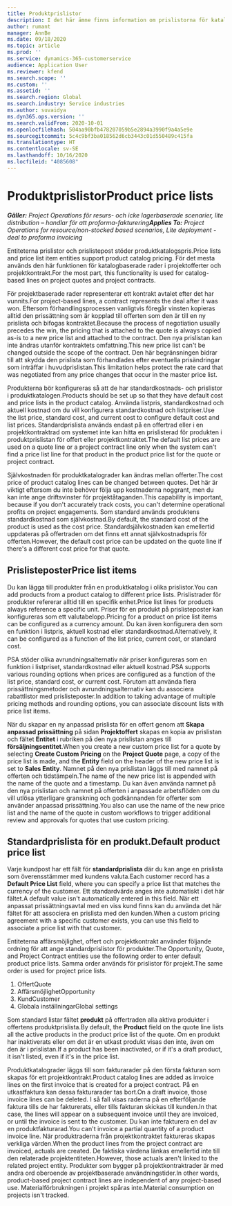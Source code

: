```yaml
---
title: Produktprislistor
description: I det här ämne finns information om prislistorna för katalogpriser som används för projektofferter och kontrakt.
author: rumant
manager: AnnBe
ms.date: 09/18/2020
ms.topic: article
ms.prod: ''
ms.service: dynamics-365-customerservice
audience: Application User
ms.reviewer: kfend
ms.search.scope: ''
ms.custom: ''
ms.assetid: ''
ms.search.region: Global
ms.search.industry: Service industries
ms.author: suvaidya
ms.dyn365.ops.version: ''
ms.search.validFrom: 2020-10-01
ms.openlocfilehash: 504aa90bfb478207059b5e2894a3990f9a4a5e9e
ms.sourcegitcommit: 5c4c9bf3ba018562d6cb3443c01d550489c415fa
ms.translationtype: HT
ms.contentlocale: sv-SE
ms.lasthandoff: 10/16/2020
ms.locfileid: "4085608"
---
```

# <a name="product-price-lists"></a><span data-ttu-id="18512-103">Produktprislistor</span><span class="sxs-lookup"><span data-stu-id="18512-103">Product price lists</span></span>

<span data-ttu-id="18512-104">_**Gäller:** Project Operations för resurs- och icke lagerbaserade scenarier, lite distribution – handlar för att proforma-fakturering_</span><span class="sxs-lookup"><span data-stu-id="18512-104">_**Applies To:** Project Operations for resource/non-stocked based scenarios, Lite deployment - deal to proforma invoicing_</span></span>

<span data-ttu-id="18512-105">Entiteterna prislistor och prislistepost stöder produktkatalogspris.</span><span class="sxs-lookup"><span data-stu-id="18512-105">Price lists and price list item entities support product catalog pricing.</span></span> <span data-ttu-id="18512-106">För det mesta används den här funktionen för katalogbaserade rader i projektofferter och projektkontrakt.</span><span class="sxs-lookup"><span data-stu-id="18512-106">For the most part, this functionality is used for catalog-based lines on project quotes and project contracts.</span></span>

<span data-ttu-id="18512-107">För projektbaserade rader representerar ett kontrakt avtalet efter det har vunnits.</span><span class="sxs-lookup"><span data-stu-id="18512-107">For project-based lines, a contract represents the deal after it was won.</span></span> <span data-ttu-id="18512-108">Eftersom förhandlingsprocessen vanligtvis föregår vinsten kopieras alltid den prissättning som är kopplad till offerten som den är till en ny prislista och bifogas kontraktet.</span><span class="sxs-lookup"><span data-stu-id="18512-108">Because the process of negotiation usually precedes the win, the pricing that is attached to the quote is always copied as-is to a new price list and attached to the contract.</span></span> <span data-ttu-id="18512-109">Den nya prislistan kan inte ändras utanför kontraktets omfattning.</span><span class="sxs-lookup"><span data-stu-id="18512-109">This new price list can't be changed outside the scope of the contract.</span></span> <span data-ttu-id="18512-110">Den här begränsningen bidrar till att skydda den prislista som förhandlades efter eventuella prisändringar som inträffar i huvudprislistan.</span><span class="sxs-lookup"><span data-stu-id="18512-110">This limitation helps protect the rate card that was negotiated from any price changes that occur in the master price list.</span></span>

<span data-ttu-id="18512-111">Produkterna bör konfigureras så att de har standardkostnads- och prislistor i produktkatalogen.</span><span class="sxs-lookup"><span data-stu-id="18512-111">Products should be set up so that they have default cost and price lists in the product catalog.</span></span> <span data-ttu-id="18512-112">Använda listpris, standardkostnad och aktuell kostnad om du vill konfigurera standardkostnad och listpriser.</span><span class="sxs-lookup"><span data-stu-id="18512-112">Use the list price, standard cost, and current cost to configure default cost and list prices.</span></span> <span data-ttu-id="18512-113">Standardprislista används endast på en offertrad eller i en projektkontraktrad om systemet inte kan hitta en prislisterad för produkten i produktprislistan för offert eller projektkontraktet.</span><span class="sxs-lookup"><span data-stu-id="18512-113">The default list prices are used on a quote line or a project contract line only when the system can't find a price list line for that product in the product price list for the quote or project contract.</span></span>

<span data-ttu-id="18512-114">Självkostnaden för produktkatalograder kan ändras mellan offerter.</span><span class="sxs-lookup"><span data-stu-id="18512-114">The cost price of product catalog lines can be changed between quotes.</span></span> <span data-ttu-id="18512-115">Det här är viktigt eftersom du inte behöver följa upp kostnaderna noggrant, men du kan inte ange driftsvinster för projektåtaganden.</span><span class="sxs-lookup"><span data-stu-id="18512-115">This capability is important, because if you don't accurately track costs, you can't determine operational profits on project engagements.</span></span> <span data-ttu-id="18512-116">Som standard används produktens standardkostnad som självkostnad.</span><span class="sxs-lookup"><span data-stu-id="18512-116">By default, the standard cost of the product is used as the cost price.</span></span> <span data-ttu-id="18512-117">Standardsjälvkostnaden kan emellertid uppdateras på offertraden om det finns ett annat självkostnadspris för offerten.</span><span class="sxs-lookup"><span data-stu-id="18512-117">However, the default cost price can be updated on the quote line if there's a different cost price for that quote.</span></span>

## <a name="price-list-items"></a><span data-ttu-id="18512-118">Prislisteposter</span><span class="sxs-lookup"><span data-stu-id="18512-118">Price list items</span></span>

<span data-ttu-id="18512-119">Du kan lägga till produkter från en produktkatalog i olika prislistor.</span><span class="sxs-lookup"><span data-stu-id="18512-119">You can add products from a product catalog to different price lists.</span></span> <span data-ttu-id="18512-120">Prislistrader för produkter refererar alltid till en specifik enhet.</span><span class="sxs-lookup"><span data-stu-id="18512-120">Price list lines for products always reference a specific unit.</span></span> <span data-ttu-id="18512-121">Priser för en produkt på prislisteposter kan konfigureras som ett valutabelopp.</span><span class="sxs-lookup"><span data-stu-id="18512-121">Pricing for a product on price list items can be configured as a currency amount.</span></span> <span data-ttu-id="18512-122">Du kan även konfigurera den som en funktion i listpris, aktuell kostnad eller standardkostnad.</span><span class="sxs-lookup"><span data-stu-id="18512-122">Alternatively, it can be configured as a function of the list price, current cost, or standard cost.</span></span>

<span data-ttu-id="18512-123">PSA stöder olika avrundningsalternativ när priser konfigureras som en funktion i listpriset, standardkostnad eller aktuell kostnad.</span><span class="sxs-lookup"><span data-stu-id="18512-123">PSA supports various rounding options when prices are configured as a function of the list price, standard cost, or current cost.</span></span> <span data-ttu-id="18512-124">Förutom att använda flera prissättningsmetoder och avrundningsalternativ kan du associera rabattlistor med prislisteposter.</span><span class="sxs-lookup"><span data-stu-id="18512-124">In addition to taking advantage of multiple pricing methods and rounding options, you can associate discount lists with price list items.</span></span> 

<span data-ttu-id="18512-125">När du skapar en ny anpassad prislista för en offert genom att **Skapa anpassad prissättning** på sidan **Projektoffert** skapas en kopia av prislistan och fältet **Entitet** i rubriken på den nya prislistan anges till **försäljningsentitet**.</span><span class="sxs-lookup"><span data-stu-id="18512-125">When you create a new custom price list for a quote by selecting **Create Custom Pricing** on the **Project Quote** page, a copy of the price list is made, and the **Entity** field on the header of the new price list is set to **Sales Entity**.</span></span> <span data-ttu-id="18512-126">Namnet på den nya prislistan läggs till med namnet på offerten och tidstämpeln.</span><span class="sxs-lookup"><span data-stu-id="18512-126">The name of the new price list is appended with the name of the quote and a timestamp.</span></span> <span data-ttu-id="18512-127">Du kan även använda namnet på den nya prislistan och namnet på offerten i anpassade arbetsflöden om du vill utlösa ytterligare granskning och godkännanden för offerter som använder anpassad prissättning.</span><span class="sxs-lookup"><span data-stu-id="18512-127">You also can use the name of the new price list and the name of the quote in custom workflows to trigger additional review and approvals for quotes that use custom pricing.</span></span>

 
## <a name="default-product-price-list"></a><span data-ttu-id="18512-128">Standardprislista för en produkt.</span><span class="sxs-lookup"><span data-stu-id="18512-128">Default product price list</span></span>
<span data-ttu-id="18512-129">Varje kundpost har ett fält för **standardprislista** där du kan ange en prislista som överensstämmer med kundens valuta.</span><span class="sxs-lookup"><span data-stu-id="18512-129">Each customer record has a **Default Price List** field, where you can specify a price list that matches the currency of the customer.</span></span> <span data-ttu-id="18512-130">Ett standardvärde anges inte automatiskt i det här fältet.</span><span class="sxs-lookup"><span data-stu-id="18512-130">A default value isn't automatically entered in this field.</span></span> <span data-ttu-id="18512-131">När ett anpassat prissättningsavtal med en viss kund finns kan du använda det här fältet för att associera en prislista med den kunden.</span><span class="sxs-lookup"><span data-stu-id="18512-131">When a custom pricing agreement with a specific customer exists, you can use this field to associate a price list with that customer.</span></span>

<span data-ttu-id="18512-132">Entiteterna affärsmöjlighet, offert och projektkontrakt använder följande ordning för att ange standardprislistor för produkter.</span><span class="sxs-lookup"><span data-stu-id="18512-132">The Opportunity, Quote, and Project Contract entities use the following order to enter default product price lists.</span></span> <span data-ttu-id="18512-133">Samma order används för prislistor för projekt.</span><span class="sxs-lookup"><span data-stu-id="18512-133">The same order is used for project price lists.</span></span>

1.  <span data-ttu-id="18512-134">Offert</span><span class="sxs-lookup"><span data-stu-id="18512-134">Quote</span></span>
2.  <span data-ttu-id="18512-135">Affärsmöjlighet</span><span class="sxs-lookup"><span data-stu-id="18512-135">Opportunity</span></span>
3.  <span data-ttu-id="18512-136">Kund</span><span class="sxs-lookup"><span data-stu-id="18512-136">Customer</span></span>
4.  <span data-ttu-id="18512-137">Globala inställningar</span><span class="sxs-lookup"><span data-stu-id="18512-137">Global settings</span></span> 

<span data-ttu-id="18512-138">Som standard listar fältet **produkt** på offertraden alla aktiva produkter i offertens produktprislista.</span><span class="sxs-lookup"><span data-stu-id="18512-138">By default, the **Product** field on the quote line lists all the active products in the product price list of the quote.</span></span> <span data-ttu-id="18512-139">Om en produkt har inaktiverats eller om det är en utkast produkt visas den inte, även om den är i prislistan.</span><span class="sxs-lookup"><span data-stu-id="18512-139">If a product has been inactivated, or if it's a draft product, it isn't listed, even if it's in the price list.</span></span> 

<span data-ttu-id="18512-140">Produktkatalograder läggs till som fakturarader på den första fakturan som skapas för ett projektkontrakt.</span><span class="sxs-lookup"><span data-stu-id="18512-140">Product catalog lines are added as invoice lines on the first invoice that is created for a project contract.</span></span> <span data-ttu-id="18512-141">På en utkastfaktura kan dessa fakturarader tas bort.</span><span class="sxs-lookup"><span data-stu-id="18512-141">On a draft invoice, those invoice lines can be deleted.</span></span> <span data-ttu-id="18512-142">I så fall visas raderna på en efterföljande faktura tills de har fakturerats, eller tills fakturan skickas till kunden.</span><span class="sxs-lookup"><span data-stu-id="18512-142">In that case, the lines will appear on a subsequent invoice until they are invoiced, or until the invoice is sent to the customer.</span></span> <span data-ttu-id="18512-143">Du kan inte fakturera en del av en produktfakturarad.</span><span class="sxs-lookup"><span data-stu-id="18512-143">You can't invoice a partial quantity of a product invoice line.</span></span> <span data-ttu-id="18512-144">När produktraderna från projektkontraktet faktureras skapas verkliga värden.</span><span class="sxs-lookup"><span data-stu-id="18512-144">When the product lines from the project contract are invoiced, actuals are created.</span></span> <span data-ttu-id="18512-145">De faktiska värdena länkas emellertid inte till den relaterade projektentiteten.</span><span class="sxs-lookup"><span data-stu-id="18512-145">However, those actuals aren't linked to the related project entity.</span></span> <span data-ttu-id="18512-146">Produkter som bygger på projektkontraktrader är med andra ord oberoende av projektbaserade användningstider.</span><span class="sxs-lookup"><span data-stu-id="18512-146">In other words, product-based project contract lines are independent of any project-based use.</span></span> <span data-ttu-id="18512-147">Materialförbrukningen i projekt spåras inte.</span><span class="sxs-lookup"><span data-stu-id="18512-147">Material consumption on projects isn't tracked.</span></span>
